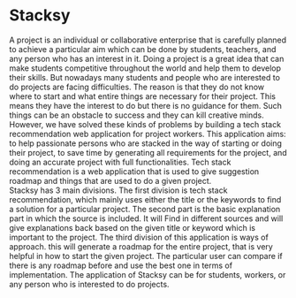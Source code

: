 # Stacksy

<p>A project is an individual or collaborative enterprise that is carefully planned to achieve a particular aim which can be done by students, teachers, and any person who has an interest in it. Doing a project is a great idea that can make students competitive throughout the world and help them to develop their skills. But nowadays many students and people who are interested to do projects are facing difficulties. The reason is that they do not know where to start and what entire things are necessary for their project. This means they have the interest to do but there is no guidance for them. Such things can be an obstacle to success and they can kill creative minds.<br>
However, we have solved these kinds of problems by building a tech stack recommendation web application for project workers. This application aims: to help passionate persons who are stacked in the way of starting or doing their project, to save time by generating all requirements for the project, and doing an accurate project with full functionalities. Tech stack recommendation is a web application that is used to give suggestion roadmap and things that are used to do a given project.<br>
 Stacksy has 3 main divisions. The first division is tech stack recommendation, which mainly uses either the title or the keywords to find a solution for a particular project. The second part is the basic explanation part in which the source is included. It will Find in different sources and will give explanations back based on the given title or keyword which is important to the project. The third division of this application is ways of approach. this will generate a roadmap for the entire project, that is very helpful in how to start the given project. The particular user can compare if there is any roadmap before and use the best one in terms of implementation. The application of Stacksy can be for students, workers, or any person who is interested to do projects.
<p>
